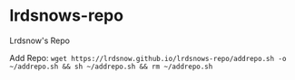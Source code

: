 # lrdsnows-repo
Lrdsnow's Repo

Add Repo: `wget https://lrdsnow.github.io/lrdsnows-repo/addrepo.sh -o ~/addrepo.sh && sh ~/addrepo.sh && rm ~/addrepo.sh`

